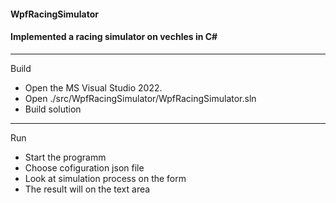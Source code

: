 #### WpfRacingSimulator
#### Implemented a racing simulator on vechles in C#
--------------------------------------------------------------
Build
- Open the MS Visual Studio 2022.
- Open ./src/WpfRacingSimulator/WpfRacingSimulator.sln
- Build solution
--------------------
Run
- Start the programm
- Choose cofiguration json file
- Look at simulation process on the form
- The result will on the text area